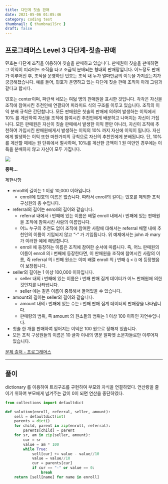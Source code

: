 ```yaml
---
title: 다단계 칫솔 판매
date: 2021-05-06 01:05:46
category: coding test
thumbnail: { thumbnailSrc }
draft: false
---
```


## **프로그래머스 Level 3 다단계-칫솔-판매**

민호는 다단계 조직을 이용하여 칫솔을 판매하고 있습니다. 판매원이 칫솔을 판매하면 그 이익이 피라미드 조직을 타고 조금씩 분배되는 형태의 판매망입니다. 어느정도 판매가 이루어진 후, 조직을 운영하던 민호는 조직 내 누가 얼마만큼의 이득을 가져갔는지가 궁금해졌습니다. 예를 들어, 민호가 운영하고 있는 다단계 칫솔 판매 조직이 아래 그림과 같다고 합시다.

민호는 center이며, 파란색 네모는 여덟 명의 판매원을 표시한 것입니다. 각각은 자신을 조직에 참여시킨 추천인에 연결되어 피라미드 식의 구조를 이루고 있습니다. 조직의 이익 분배 규칙은 간단합니다. 모든 판매원은 칫솔의 판매에 의하여 발생하는 이익에서 10% 를 계산하여 자신을 조직에 참여시킨 추천인에게 배분하고 나머지는 자신이 가집니다. 모든 판매원은 자신이 칫솔 판매에서 발생한 이익 뿐만 아니라, 자신이 조직에 추천하여 가입시킨 판매원에게서 발생하는 이익의 10% 까지 자신에 이익이 됩니다. 자신에게 발생하는 이익 또한 마찬가지의 규칙으로 자신의 추천인에게 분배됩니다. 단, 10% 를 계산할 때에는 원 단위에서 절사하며, 10%를 계산한 금액이 1 원 미만인 경우에는 이득을 분배하지 않고 자신이 모두 가집니다.

![](https://grepp-programmers.s3.ap-northeast-2.amazonaws.com/files/production/69c07bd8-1707-422c-a05d-5de3498b7048/%E1%84%80%E1%85%B3%E1%84%85%E1%85%B5%E1%86%B71.png)

**중략...**

제한사항
* enroll의 길이는 1 이상 10,000 이하입니다.
  * enroll에 민호의 이름은 없습니다. 따라서 enroll의 길이는 민호를 제외한 조직 구성원의 총 수입니다.
* referral의 길이는 enroll의 길이와 같습니다.
  * referral 내에서 i 번째에 있는 이름은 배열 enroll 내에서 i 번째에 있는 판매원을 조직에 참여시킨 사람의 이름입니다.
  * 어느 누구의 추천도 없이 조직에 참여한 사람에 대해서는 referral 배열 내에 추천인의 이름이 기입되지 않고 “-“ 가 기입됩니다. 위 예제에서는 john 과 mary 가 이러한 예에 해당합니다.
  * enroll 에 등장하는 이름은 조직에 참여한 순서에 따릅니다.
즉, 어느 판매원의 이름이 enroll 의 i 번째에 등장한다면, 이 판매원을 조직에 참여시킨 사람의 이름, 즉 referral 의 i 번째 원소는 이미 배열 enroll 의 j 번째 (j < i) 에 등장했음이 보장됩니다.
* seller의 길이는 1 이상 100,000 이하입니다.
  * seller 내의 i 번째에 있는 이름은 i 번째 판매 집계 데이터가 어느 판매원에 의한 것인지를 나타냅니다.
  * seller 에는 같은 이름이 중복해서 들어있을 수 있습니다.
* amount의 길이는 seller의 길이와 같습니다.
  * amount 내의 i 번째에 있는 수는 i 번째 판매 집계 데이터의 판매량을 나타냅니다.
  * 판매량의 범위, 즉 amount 의 원소들의 범위는 1 이상 100 이하인 자연수입니다.
* 칫솔 한 개를 판매하여 얻어지는 이익은 100 원으로 정해져 있습니다.
* 모든 조직 구성원들의 이름은 10 글자 이내의 영문 알파벳 소문자들로만 이루어져 있습니다.

[문제 출처 - 프로그래머스](https://programmers.co.kr/learn/courses/30/lessons/77486?language=python3)

* * *
## 풀이

dictionary 를 이용하여 트리구조를 구현하여 부모와 자식을 연결하였다.
연산량을 줄이기 위하여 부모에게 넘겨주는 값이 0이 되면 연산을 중단하였다.

```python
from collections import defaultdict

def solution(enroll, referral, seller, amount):
    sell = defaultdict(int)
    parents = dict()
    for child, parent in zip(enroll, referral):
        parents[child] = parent
    for sr, am in zip(seller, amount):
        cur = sr
        value = am * 100
        while True:
            sell[cur] += value - value//10
            value = value//10
            cur = parents[cur]
            if cur == "-" or value == 0:
                break
    return [sell[name] for name in enroll]
```